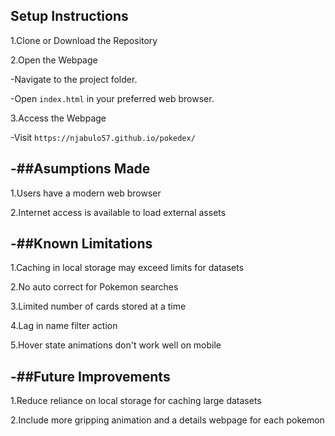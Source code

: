 ## Setup Instructions

1.Clone or Download the Repository

2.Open the Webpage

-Navigate to the project folder.

-Open `index.html` in your preferred web browser.

3.Access the Webpage

-Visit `https://njabulo57.github.io/pokedex/`



-##Asumptions Made
-
1.Users have a modern web browser

2.Internet access is available to load external assets


-##Known Limitations
-
1.Caching in local storage may exceed limits for datasets

2.No auto correct for Pokemon searches

3.Limited number of cards stored at a time

4.Lag in name filter action

5.Hover state animations don't work well on mobile


-##Future Improvements
-
1.Reduce reliance on local storage for caching large datasets

2.Include more gripping animation and a details webpage for each pokemon


